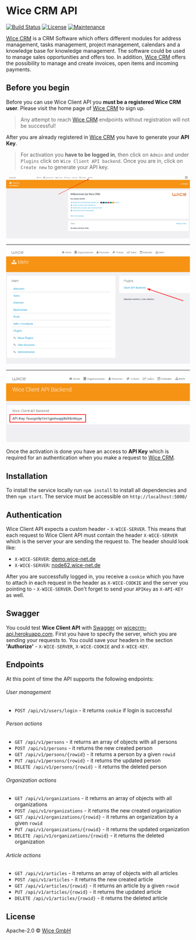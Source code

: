 # Wice CRM API

[![Build Status](https://travis-ci.com/shterion/wice-client-api.svg?token=H7APE9Z98wMSqKwH4sYc&branch=master)](https://travis-ci.com/shterion/wice-client-api) [![License](https://img.shields.io/badge/License-Apache%202.0-blue.svg)](https://opensource.org/licenses/Apache-2.0)
[![Maintenance](https://img.shields.io/badge/Maintained%3F-yes-green.svg)](https://GitHub.com/Naereen/StrapDown.js/graphs/commit-activity)

[Wice CRM](https://wice.de/) is a CRM Software which offers different modules for address management, tasks management, project management, calendars and a knowledge base for knowledge management. The software could be used to manage sales opportunities and offers too. In addition, [Wice CRM](https://wice.de/) offers the possibility to manage and create invoices, open items and incoming payments.

## Before you begin

Before you can use Wice Client API you **must be a registered Wice CRM user**. Please visit the home page of [Wice CRM](https://wice.de/register) to sign up.
> Any attempt to reach [Wice CRM](https://wice.de/) endpoints without registration will not be successful!

After you are already registered in [Wice CRM](https://wice.de/) you have to generate your **API Key**.
> For activation you **have to be logged in**, then click on ``Admin`` and under ```Plugins``` click on ``Wice Client API backend``. Once you are in, click on ``Create new`` to generate your API key.

![home](assets/home.png)
***
![more](assets/more.png)
***
![api_key](assets/api_key.png)

Once the activation is done you have an access to **API Key** which is required for an authentication when you make a request to [Wice CRM](https://wice.de/).

## Installation
To install the service locally run `npm install` to install all dependencies and then `npm start`. The service must be accessible on `http://localhost:5000/`


## Authentication

Wice Client API expects a custom header - `X-WICE-SERVER`. This means that each request to Wice Client API must contain the header `X-WICE-SERVER` which is the server your are sending the request to. The header should look like:
- `X-WICE-SERVER`: [demo.wice-net.de](https://demo.wice-net.de/)
- `X-WICE-SERVER`: [node62.wice-net.de](https://node62.wice-net.de)  

After you are successfully logged in, you receive a `cookie` which you have to attach in each request in the header as `X-WICE-COOKIE` and the server you pointing to - `X-WICE-SERVER`. Don't forget to send your `APIKey` as `X-API-KEY` as well.

## Swagger

You could test **Wice Client API** with [Swagger](https://swagger.io/) on [wicecrm-api.herokuapp.com](https://wicecrm-api.herokuapp.com/).
First you have to specify the server, which you are sending your requests to. You could save your headers in the section **'Authorize'** - `X-WICE-SERVER`, `X-WICE-COOKIE` and `X-WICE-KEY`.

## Endpoints

At this point of time the API supports the following endpoints:

###### User management
- `​POST /api​/v1​/users​/login` - it returns `cookie` if login is successful

###### Person actions
- `GET /api​/v1​/persons` - it returns an array of objects with all persons
- `​POST /api​/v1​/persons` - it returns the new created person
- `GET /api​/v1​/persons/{rowid}` - it returns a person by a given `rowid`
- `PUT /api​/v1​/persons/{rowid}` - it returns the updated person
- `DELETE /api​/v1​/persons/{rowid}` - it returns the deleted person

###### Organization actions
- `GET /api​/v1​/organizations` - it returns an array of objects with all organizations
- `​POST /api​/v1​/organizations` - it returns the new created organization
- `GET /api​/v1​/organizations/{rowid}` - it returns an organization by a given `rowid`
- `PUT /api​/v1​/organizations/{rowid}` - it returns the updated organization
- `DELETE /api​/v1​/organizations/{rowid}` - it returns the deleted organization

###### Article actions
- `GET /api​/v1​/articles` - it returns an array of objects with all articles
- `​POST /api​/v1​/articles` - it returns the new created article
- `GET /api​/v1​/articles/{rowid}` - it returns an article by a given `rowid`
- `PUT /api​/v1​/articles/{rowid}` - it returns the updated article
- `DELETE /api​/v1​/articles/{rowid}` - it returns  the deleted article

## License

Apache-2.0 © [Wice GmbH](https://wice.de/)
